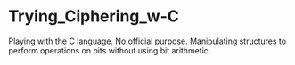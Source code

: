 # Trying_Ciphering_w-C
Playing with the C language. No official purpose. Manipulating structures to perform operations on bits without using bit arithmetic.
